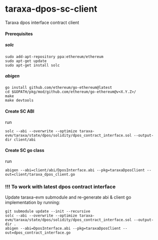 # taraxa-dpos-sc-client
Taraxa dpos interface contract client 


#### Prerequisites
##### solc
```
sudo add-apt-repository ppa:ethereum/ethereum
sudo apt-get update
sudo apt-get install solc
```

##### abigen
```
go install github.com/ethereum/go-ethereum@latest
cd $GOPATH/pkg/mod/github.com/ethereum/go-ethereum@v<X.Y.Z>/
make
make devtools
```

#### Create SC ABI
run
```
solc --abi --overwrite --optimize taraxa-evm/taraxa/state/dpos/solidity/dpos_contract_interface.sol --output-dir client/abi
```

#### Create SC go class
run
```
abigen --abi=client/abi/DposInterface.abi --pkg=taraxaDposClient --out=client/taraxa_dpos_client.go
```


### !!! To work with latest dpos contract interface
Update taraxa-evm submodule and re-generate abi & client go implementation by running:
```
git submodule update --init --recursive
solc --abi --overwrite --optimize taraxa-evm/taraxa/state/dpos/solidity/dpos_contract_interface.sol --output-dir .
abigen --abi=DposInterface.abi --pkg=taraxaDposClient --out=dpos_contract_interface.go
```


